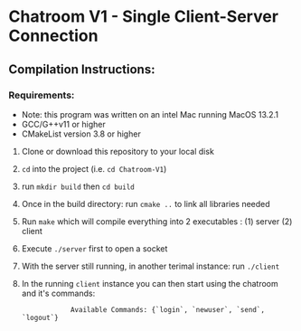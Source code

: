 # Chatroom V1 - Single Client-Server Connection
## Compilation Instructions:

   ### Requirements:
   
   * Note: this program was written on an intel Mac running MacOS 13.2.1    
   * GCC/G++v11 or higher
   * CMakeList version 3.8 or higher

1) Clone or download this repository to your local disk
2) `cd` into the project (i.e. `cd Chatroom-V1`) 
3) run `mkdir build` then `cd build` 
4) Once in the build directory: run `cmake ..` to link all libraries needed
5) Run `make` which will compile everything into 2 executables : (1) server (2) client
7) Execute `./server` first to open a socket
8) With the server still running, in another terimal instance: run `./client`
9) In the running `client` instance you can then start using the chatroom and it's commands:
                   
                   Available Commands: {`login`, `newuser`, `send`, `logout`}

